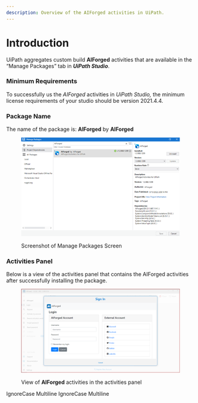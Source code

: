 ```yaml
---
description: Overview of the AIForged activities in UiPath.
---
```


# Introduction

UiPath aggregates custom build **AIForged** activities that are available in the “Manage Packages” tab in _**UiPath Studio**_.

### Minimum Requirements

To successfully us the _AIForged_ activities in _UiPath Studio,_ the minimum license requirements of your studio should be version 2021.4.4.

### Package Name

The name of the package is: **AIForged** by **AIForged**

<figure><img src="../../assets/image%20%281%29%20%281%29%20%282%29%20%281%29%20%281%29.png" alt=""><figcaption><p>Screenshot of Manage Packages Screen</p></figcaption></figure>

### Activities Panel

Below is a view of the activities panel that contains the AIForged activities after successfully installing the package.

<figure><img src="../../assets/image%20%28203%29.png" alt=""><figcaption><p>View of <strong>AIForged</strong> activities in the activities panel</p></figcaption></figure>

 IgnoreCase Multiline IgnoreCase Multiline
